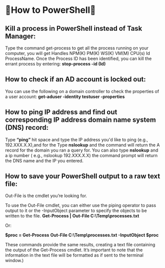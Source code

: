 # 📃How to PowerShell📃

## Kill a process in PowerShell instead of Task Manager: 
Type the command get-process to get all the process running on your computer, you will get Handles NPM(K) PM(K) WS(K) VM(M) CPU(s) Id ProcessName. Once the Process ID has been identified, you can kill the errant process by entering:             **stop-process -id (Id)**

## How to check if an AD account is locked out:
You can use the following on a domain controller to check the properties of a user account:    **get-aduser -identity testuser -properties**

## How to ping IP address and find out corresponding IP address domain name system (DNS) record:
Type **“ping”** hit space and type the IP address you'd like to ping (e.g., 192.XXX.X.X),and for the Type **nslookup** and the command will return the A record for the domain you ran a query for. You can also type **nslookup** and a ip number ( e.g., nslookup 192.XXX.X.X) the command prompt will return the DNS name and the IP you entered.

## How to save your PowerShell output to a raw text file:
Out-File is the cmdlet you’re looking for.

To use the Out-File cmdlet, you can either use the piping operator to pass output to it or the -InputObject parameter to specify the objects to be written to the file.
**Get-Process | Out-File C:\Temp\processes.txt**

Or:

**$proc = Get-Process**
**Out-File C:\Temp\processes.txt -InputObject $proc**

These commands provide the same results, creating a text file containing the output of the Get-Process cmdlet. It’s important to note that the information in the text file will be formatted as if sent to the terminal window.)
